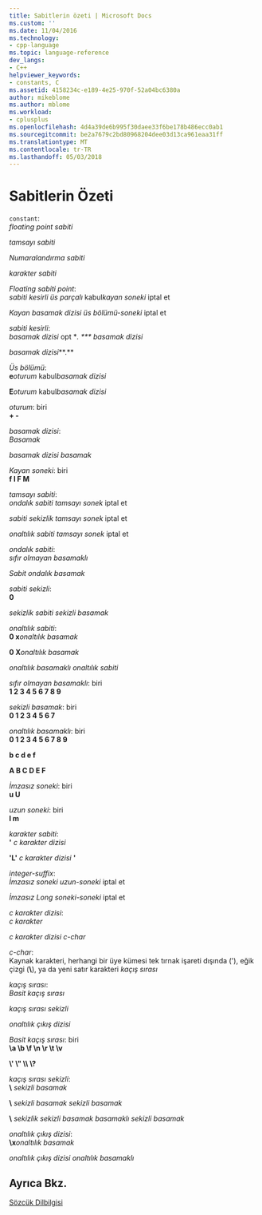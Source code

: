 ```yaml
---
title: Sabitlerin özeti | Microsoft Docs
ms.custom: ''
ms.date: 11/04/2016
ms.technology:
- cpp-language
ms.topic: language-reference
dev_langs:
- C++
helpviewer_keywords:
- constants, C
ms.assetid: 4158234c-e189-4e25-970f-52a04bc6380a
author: mikeblome
ms.author: mblome
ms.workload:
- cplusplus
ms.openlocfilehash: 4d4a39de6b995f30daee33f6be178b486ecc0ab1
ms.sourcegitcommit: be2a7679c2bd80968204dee03d13ca961eaa31ff
ms.translationtype: MT
ms.contentlocale: tr-TR
ms.lasthandoff: 05/03/2018
---
```

# <a name="summary-of-constants"></a>Sabitlerin Özeti
`constant`:  
 *floating point sabiti*  
  
 *tamsayı sabiti*  
  
 *Numaralandırma sabiti*  
  
 *karakter sabiti*  
  
 *Floating sabiti point*:  
 *sabiti kesirli üs parçalı* kabul*kayan soneki* iptal et  
  
 *Kayan basamak dizisi üs bölümü-soneki* iptal et  
  
 *sabiti kesirli*:  
 *basamak dizisi* opt **. *** basamak dizisi*  
  
 *basamak dizisi***.**   
  
 *Üs bölümü*:  
 **e***oturum* kabul*basamak dizisi*   
  
 **E***oturum* kabul*basamak dizisi*   
  
 *oturum*: biri  
 **+ -**  
  
 *basamak dizisi*:  
 *Basamak*  
  
 *basamak dizisi basamak*  
  
 *Kayan soneki*: biri  
 **f l F M**  
  
 *tamsayı sabiti*:  
 *ondalık sabiti tamsayı sonek* iptal et  
  
 *sabiti sekizlik tamsayı sonek* iptal et  
  
 *onaltılık sabiti tamsayı sonek* iptal et  
  
 *ondalık sabiti*:  
 *sıfır olmayan basamaklı*  
  
 *Sabit ondalık basamak*  
  
 *sabiti sekizli*:  
 **0**  
  
 *sekizlik sabiti sekizli basamak*  
  
 *onaltılık sabiti*:  
 **0 x***onaltılık basamak*   
  
 **0 X***onaltılık basamak*   
  
 *onaltılık basamaklı onaltılık sabiti*  
  
 *sıfır olmayan basamaklı*: biri  
 **1 2 3 4 5 6 7 8 9**  
  
 *sekizli basamak*: biri  
 **0 1 2 3 4 5 6 7**  
  
 *onaltılık basamaklı*: biri  
 **0 1 2 3 4 5 6 7 8 9**  
  
 **b c d e f**  
  
 **A B C D E F**  
  
 *İmzasız soneki*: biri  
 **u U**  
  
 *uzun soneki*: biri  
 **l m**  
  
 *karakter sabiti*:  
 **'** *c karakter dizisi*  
  
 **'L'** *c karakter dizisi* **'**  
  
 *integer-suffix*:  
 *İmzasız soneki uzun-soneki* iptal et  
  
 *İmzasız Long soneki-soneki* iptal et  
  
 *c karakter dizisi*:  
 *c karakter*  
  
 *c karakter dizisi c-char*  
  
 *c-char*:  
 Kaynak karakteri, herhangi bir üye kümesi tek tırnak işareti dışında ('), eğik çizgi (**\\**), ya da yeni satır karakteri *kaçış sırası*  
  
 *kaçış sırası*:  
 *Basit kaçış sırası*  
  
 *kaçış sırası sekizli*  
  
 *onaltılık çıkış dizisi*  
  
 *Basit kaçış sırası*: biri  
 **\a \b \f \n \r \t \v**  
  
 **\\' \\" \\\ \\?**  
  
 *kaçış sırası sekizli*:  
 **\\** *sekizli basamak*  
  
 **\\** *sekizli basamak sekizli basamak*  
  
 **\\** *sekizlik sekizli basamak basamaklı sekizli basamak*  
  
 *onaltılık çıkış dizisi*:  
 **\x***onaltılık basamak*   
  
 *onaltılık çıkış dizisi onaltılık basamaklı*  
  
## <a name="see-also"></a>Ayrıca Bkz.  
 [Sözcük Dilbilgisi](../c-language/lexical-grammar.md)